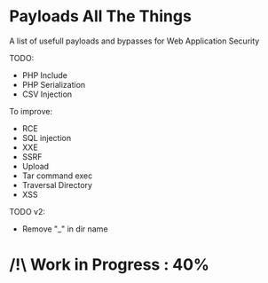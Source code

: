 # Payloads All The Things
A list of usefull payloads and bypasses for Web Application Security

TODO:
* PHP Include
* PHP Serialization
* CSV Injection

To improve:
* RCE
* SQL injection
* XXE
* SSRF
* Upload
* Tar command exec
* Traversal Directory
* XSS

TODO v2:
* Remove "_" in dir name

# /!\ Work in Progress : 40%
